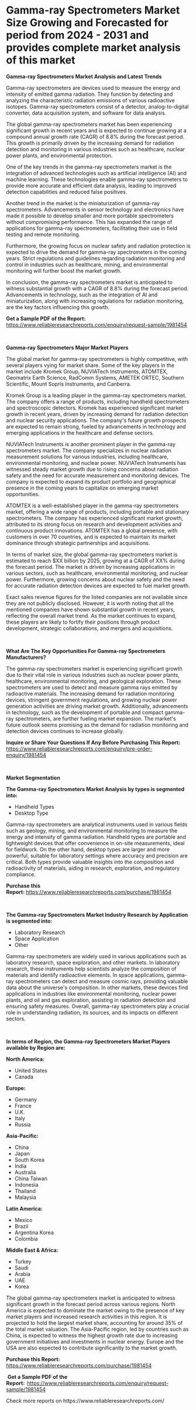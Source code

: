 <p><h1>Gamma-ray Spectrometers Market Size Growing and Forecasted for period from 2024 - 2031 and provides complete market analysis of this market</h1></p><p><strong>Gamma-ray Spectrometers Market Analysis and Latest Trends</strong></p>
<p><p>Gamma-ray spectrometers are devices used to measure the energy and intensity of emitted gamma radiation. They function by detecting and analyzing the characteristic radiation emissions of various radioactive isotopes. Gamma-ray spectrometers consist of a detector, analog-to-digital converter, data acquisition system, and software for data analysis.</p><p>The global gamma-ray spectrometers market has been experiencing significant growth in recent years and is expected to continue growing at a compound annual growth rate (CAGR) of 8.8% during the forecast period. This growth is primarily driven by the increasing demand for radiation detection and monitoring in various industries such as healthcare, nuclear power plants, and environmental protection.</p><p>One of the key trends in the gamma-ray spectrometers market is the integration of advanced technologies such as artificial intelligence (AI) and machine learning. These technologies enable gamma-ray spectrometers to provide more accurate and efficient data analysis, leading to improved detection capabilities and reduced false positives.</p><p>Another trend in the market is the miniaturization of gamma-ray spectrometers. Advancements in sensor technology and electronics have made it possible to develop smaller and more portable spectrometers without compromising performance. This has expanded the range of applications for gamma-ray spectrometers, facilitating their use in field testing and remote monitoring.</p><p>Furthermore, the growing focus on nuclear safety and radiation protection is expected to drive the demand for gamma-ray spectrometers in the coming years. Strict regulations and guidelines regarding radiation monitoring and control in industries such as healthcare, mining, and environmental monitoring will further boost the market growth.</p><p>In conclusion, the gamma-ray spectrometers market is anticipated to witness substantial growth with a CAGR of 8.8% during the forecast period. Advancements in technology, such as the integration of AI and miniaturization, along with increasing regulations for radiation monitoring, are the key factors influencing this growth.</p></p>
<p><strong>Get a Sample PDF of the Report:&nbsp;</strong> <a href="https://www.reliableresearchreports.com/enquiry/request-sample/1981454">https://www.reliableresearchreports.com/enquiry/request-sample/1981454</a></p>
<p>&nbsp;</p>
<p><strong>Gamma-ray Spectrometers Major Market Players</strong></p>
<p><p>The global market for gamma-ray spectrometers is highly competitive, with several players vying for market share. Some of the key players in the market include Kromek Group, NUVIATech Instruments, ATOMTEX, Geomatrix Earth Science, RadComm Systems, AMETEK ORTEC, Southern Scientific, Mount Sopris Instruments, and Canberra.</p><p>Kromek Group is a leading player in the gamma-ray spectrometers market. The company offers a range of products, including handheld spectrometers and spectroscopic detectors. Kromek has experienced significant market growth in recent years, driven by increasing demand for radiation detection and nuclear security applications. The company's future growth prospects are expected to remain strong, fueled by advancements in technology and emerging applications in the healthcare and defense sectors.</p><p>NUVIATech Instruments is another prominent player in the gamma-ray spectrometers market. The company specializes in nuclear radiation measurement solutions for various industries, including healthcare, environmental monitoring, and nuclear power. NUVIATech Instruments has witnessed steady market growth due to rising concerns about radiation safety and the need for accurate measurement and monitoring devices. The company is expected to expand its product portfolio and geographical presence in the coming years to capitalize on emerging market opportunities.</p><p>ATOMTEX is a well-established player in the gamma-ray spectrometers market, offering a wide range of products, including portable and stationary spectrometers. The company has experienced significant market growth, attributed to its strong focus on research and development activities and continuous product innovations. ATOMTEX has a global presence, with customers in over 70 countries, and is expected to maintain its market dominance through strategic partnerships and acquisitions.</p><p>In terms of market size, the global gamma-ray spectrometers market is estimated to reach $XX billion by 2025, growing at a CAGR of XX% during the forecast period. The market is driven by increasing applications in various sectors, such as healthcare, environmental monitoring, and nuclear power. Furthermore, growing concerns about nuclear safety and the need for accurate radiation detection devices are expected to fuel market growth.</p><p>Exact sales revenue figures for the listed companies are not available since they are not publicly disclosed. However, it is worth noting that all the mentioned companies have shown substantial growth in recent years, reflecting the overall market trend. As the market continues to expand, these players are likely to fortify their positions through product development, strategic collaborations, and mergers and acquisitions.</p></p>
<p>&nbsp;</p>
<p><strong>What Are The Key Opportunities For Gamma-ray Spectrometers Manufacturers?</strong></p>
<p><p>The gamma-ray spectrometers market is experiencing significant growth due to their vital role in various industries such as nuclear power plants, healthcare, environmental monitoring, and geological exploration. These spectrometers are used to detect and measure gamma rays emitted by radioactive materials. The increasing demand for radiation monitoring devices, stringent government regulations, and growing nuclear power generation activities are driving market growth. Additionally, advancements in technology, such as the development of portable and compact gamma-ray spectrometers, are further fueling market expansion. The market's future outlook seems promising as the demand for radiation monitoring and detection devices continues to increase globally.</p></p>
<p><strong>Inquire or Share Your Questions If Any Before Purchasing This Report:</strong> <a href="https://www.reliableresearchreports.com/enquiry/pre-order-enquiry/1981454">https://www.reliableresearchreports.com/enquiry/pre-order-enquiry/1981454</a></p>
<p>&nbsp;</p>
<p><strong>Market Segmentation</strong></p>
<p><strong>The Gamma-ray Spectrometers Market Analysis by types is segmented into:</strong></p>
<p><ul><li>Handheld Types</li><li>Desktop Type</li></ul></p>
<p><p>Gamma-ray spectrometers are analytical instruments used in various fields such as geology, mining, and environmental monitoring to measure the energy and intensity of gamma radiation. Handheld types are portable and lightweight devices that offer convenience in on-site measurements, ideal for fieldwork. On the other hand, desktop types are larger and more powerful, suitable for laboratory settings where accuracy and precision are critical. Both types provide valuable insights into the composition and radioactivity of materials, aiding in research, exploration, and regulatory compliance.</p></p>
<p><strong>Purchase this Report:&nbsp;</strong><a href="https://www.reliableresearchreports.com/purchase/1981454">https://www.reliableresearchreports.com/purchase/1981454</a></p>
<p>&nbsp;</p>
<p><strong>The Gamma-ray Spectrometers Market Industry Research by Application is segmented into:</strong></p>
<p><ul><li>Laboratory Research</li><li>Space Application</li><li>Other</li></ul></p>
<p><p>Gamma-ray spectrometers are widely used in various applications such as laboratory research, space exploration, and other markets. In laboratory research, these instruments help scientists analyze the composition of materials and identify radioactive elements. In space applications, gamma-ray spectrometers can detect and measure cosmic rays, providing valuable data about the universe's composition. In other markets, these devices find applications in industries like environmental monitoring, nuclear power plants, and oil and gas exploration, assisting in radiation detection and ensuring safety measures. Overall, gamma-ray spectrometers play a crucial role in understanding radiation, its sources, and its impacts on different sectors.</p></p>
<p>&nbsp;</p>
<p><strong>In terms of Region, the Gamma-ray Spectrometers Market Players available by Region are:</strong></p>
<p>
    <p> <strong> North America: </strong>
        <ul>
            <li>United States</li>
            <li>Canada</li>
        </ul>
        </p> 
    <p> <strong> Europe: </strong>
        <ul>
            <li>Germany</li>
            <li>France</li>
            <li>U.K.</li>
            <li>Italy</li>
            <li>Russia</li>
        </ul>
        </p> 
    <p> <strong> Asia-Pacific: </strong>
        <ul>
            <li>China</li>
            <li>Japan</li>
            <li>South Korea</li>
            <li>India</li>
            <li>Australia</li>
            <li>China Taiwan</li>
            <li>Indonesia</li>
            <li>Thailand</li>
            <li>Malaysia</li>
        </ul>
        </p> 
    <p> <strong> Latin America: </strong>
        <ul>
            <li>Mexico</li>
            <li>Brazil</li>
            <li>Argentina Korea</li>
            <li>Colombia</li>
        </ul>
        </p> 
    <p> <strong> Middle East & Africa: </strong>
        <ul>
            <li>Turkey</li>
            <li>Saudi</li>
            <li>Arabia</li>
            <li>UAE</li>
            <li>Korea</li>
        </ul>
    </p>
    </p>
<p><p>The global gamma-ray spectrometers market is anticipated to witness significant growth in the forecast period across various regions. North America is expected to dominate the market owing to the presence of key market players and increased research activities in this region. It is projected to hold the largest market share, accounting for around 35% of the total market valuation. The Asia-Pacific region, led by countries such as China, is expected to witness the highest growth rate due to increasing government initiatives and investments in nuclear energy. Europe and the USA are also expected to contribute significantly to the market growth.</p></p>
<p><strong>Purchase this Report: </strong><a href="https://www.reliableresearchreports.com/purchase/1981454">https://www.reliableresearchreports.com/purchase/1981454</a></p>
<p>&nbsp;<strong>Get a Sample PDF of the Report:&nbsp;&nbsp;</strong><a href="https://www.reliableresearchreports.com/enquiry/request-sample/1981454">https://www.reliableresearchreports.com/enquiry/request-sample/1981454</a></p>
<p><strong></strong></p>
<p>Check more reports on https://www.reliableresearchreports.com/</p>